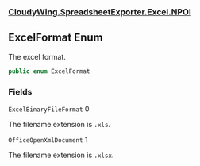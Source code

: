 ### [CloudyWing.SpreadsheetExporter.Excel.NPOI](CloudyWing.SpreadsheetExporter.Excel.NPOI.md 'CloudyWing.SpreadsheetExporter.Excel.NPOI')

## ExcelFormat Enum

The excel format.

```csharp
public enum ExcelFormat
```
### Fields

<a name='CloudyWing.SpreadsheetExporter.Excel.NPOI.ExcelFormat.ExcelBinaryFileFormat'></a>

`ExcelBinaryFileFormat` 0

The filename extension is `.xls`.

<a name='CloudyWing.SpreadsheetExporter.Excel.NPOI.ExcelFormat.OfficeOpenXmlDocument'></a>

`OfficeOpenXmlDocument` 1

The filename extension is `.xlsx`.